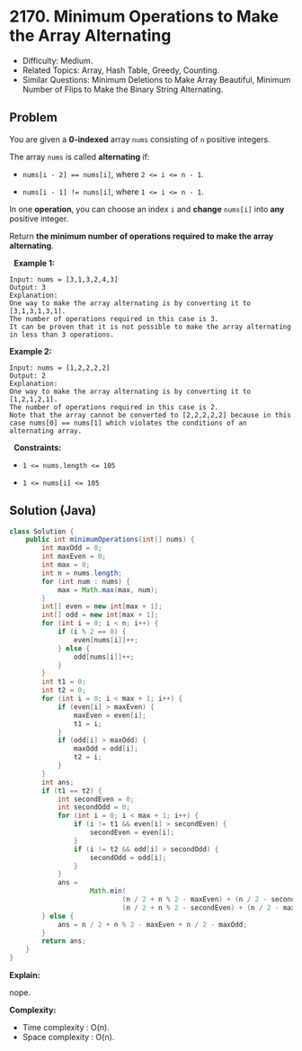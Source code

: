 # 2170. Minimum Operations to Make the Array Alternating

- Difficulty: Medium.
- Related Topics: Array, Hash Table, Greedy, Counting.
- Similar Questions: Minimum Deletions to Make Array Beautiful, Minimum Number of Flips to Make the Binary String Alternating.

## Problem

You are given a **0-indexed** array ```nums``` consisting of ```n``` positive integers.

The array ```nums``` is called **alternating** if:


	
- ```nums[i - 2] == nums[i]```, where ```2 <= i <= n - 1```.
	
- ```nums[i - 1] != nums[i]```, where ```1 <= i <= n - 1```.


In one **operation**, you can choose an index ```i``` and **change** ```nums[i]``` into **any** positive integer.

Return **the **minimum number of operations** required to make the array alternating**.

 
**Example 1:**

```
Input: nums = [3,1,3,2,4,3]
Output: 3
Explanation:
One way to make the array alternating is by converting it to [3,1,3,1,3,1].
The number of operations required in this case is 3.
It can be proven that it is not possible to make the array alternating in less than 3 operations. 
```

**Example 2:**

```
Input: nums = [1,2,2,2,2]
Output: 2
Explanation:
One way to make the array alternating is by converting it to [1,2,1,2,1].
The number of operations required in this case is 2.
Note that the array cannot be converted to [2,2,2,2,2] because in this case nums[0] == nums[1] which violates the conditions of an alternating array.
```

 
**Constraints:**


	
- ```1 <= nums.length <= 105```
	
- ```1 <= nums[i] <= 105```



## Solution (Java)

```java
class Solution {
    public int minimumOperations(int[] nums) {
        int maxOdd = 0;
        int maxEven = 0;
        int max = 0;
        int n = nums.length;
        for (int num : nums) {
            max = Math.max(max, num);
        }
        int[] even = new int[max + 1];
        int[] odd = new int[max + 1];
        for (int i = 0; i < n; i++) {
            if (i % 2 == 0) {
                even[nums[i]]++;
            } else {
                odd[nums[i]]++;
            }
        }
        int t1 = 0;
        int t2 = 0;
        for (int i = 0; i < max + 1; i++) {
            if (even[i] > maxEven) {
                maxEven = even[i];
                t1 = i;
            }
            if (odd[i] > maxOdd) {
                maxOdd = odd[i];
                t2 = i;
            }
        }
        int ans;
        if (t1 == t2) {
            int secondEven = 0;
            int secondOdd = 0;
            for (int i = 0; i < max + 1; i++) {
                if (i != t1 && even[i] > secondEven) {
                    secondEven = even[i];
                }
                if (i != t2 && odd[i] > secondOdd) {
                    secondOdd = odd[i];
                }
            }
            ans =
                    Math.min(
                            (n / 2 + n % 2 - maxEven) + (n / 2 - secondOdd),
                            (n / 2 + n % 2 - secondEven) + (n / 2 - maxOdd));
        } else {
            ans = n / 2 + n % 2 - maxEven + n / 2 - maxOdd;
        }
        return ans;
    }
}
```

**Explain:**

nope.

**Complexity:**

* Time complexity : O(n).
* Space complexity : O(n).
